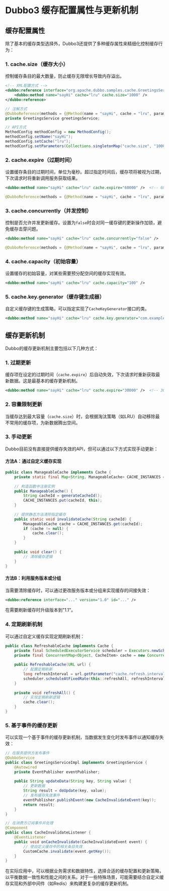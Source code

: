 # Dubbo3 缓存配置属性与更新机制

## 缓存配置属性

除了基本的缓存类型选择外，Dubbo3还提供了多种缓存属性来精细化控制缓存行为：

### 1. cache.size（缓存大小）

控制缓存条目的最大数量，防止缓存无限增长导致内存溢出。

```xml
<!-- XML配置方式 -->
<dubbo:reference interface="org.apache.dubbo.samples.cache.GreetingsService" id="cacheService">
    <dubbo:method name="sayHi" cache="lru" cache.size="1000" />
</dubbo:reference>
```

```java
// 注解方式
@DubboReference(methods = {@Method(name = "sayHi", cache = "lru", parameters = {"cache.size", "1000"})})
private GreetingsService greetingsService;
```

```java
// API方式
MethodConfig methodConfig = new MethodConfig();
methodConfig.setName("sayHi");
methodConfig.setCache("lru");
methodConfig.setParameters(Collections.singletonMap("cache.size", "1000"));
```

### 2. cache.expire（过期时间）

设置缓存条目的过期时间，单位为毫秒。超过指定时间后，缓存项将被视为过期，下次请求时将重新调用服务获取结果。

```xml
<dubbo:method name="sayHi" cache="lru" cache.expire="60000" />  <!-- 60秒过期 -->
```

```java
@DubboReference(methods = {@Method(name = "sayHi", cache = "lru", parameters = {"cache.expire", "60000"})})
```

### 3. cache.concurrently（并发控制）

控制是否允许并发更新缓存。设置为`false`时会对同一缓存键的更新操作加锁，避免缓存击穿问题。

```xml
<dubbo:method name="sayHi" cache="lru" cache.concurrently="false" />
```

```java
@DubboReference(methods = {@Method(name = "sayHi", cache = "lru", parameters = {"cache.concurrently", "false"})})
```

### 4. cache.capacity（初始容量）

设置缓存的初始容量，对某些需要预分配空间的缓存实现有效。

```xml
<dubbo:method name="sayHi" cache="lru" cache.capacity="100" />
```

### 5. cache.key.generator（缓存键生成器）

自定义缓存键的生成策略，可以指定实现了`CacheKeyGenerator`接口的类。

```xml
<dubbo:method name="sayHi" cache="lru" cache.key.generator="com.example.CustomKeyGenerator" />
```

## 缓存更新机制

Dubbo的缓存更新机制主要包括以下几种方式：

### 1. 过期更新

缓存项在设定的过期时间（`cache.expire`）后自动失效，下次请求时重新获取最新数据。这是最基本的缓存更新机制。

```xml
<dubbo:method name="sayHi" cache="lru" cache.expire="30000" />  <!-- 30秒后过期 -->
```

### 2. 容量限制更新

当缓存达到最大容量（`cache.size`）时，会根据淘汰策略（如LRU）自动移除最不常用的缓存项，为新数据腾出空间。

### 3. 手动更新

Dubbo目前没有直接提供缓存失效的API，但可以通过以下方式实现手动更新：

#### 方法A：通过自定义缓存实现

```java
public class ManageableCache implements Cache {
    private static final Map<String, ManageableCache> CACHE_INSTANCES = new ConcurrentHashMap<>();
    
    // 构造函数中注册实例
    public ManageableCache() {
        String cacheId = generateCacheId();
        CACHE_INSTANCES.put(cacheId, this);
    }
    
    // 提供静态方法清除指定缓存
    public static void invalidateCache(String cacheId) {
        ManageableCache cache = CACHE_INSTANCES.get(cacheId);
        if (cache != null) {
            cache.clear();
        }
    }
    
    public void clear() {
        // 清除缓存逻辑
    }
}
```

#### 方法B：利用服务版本或分组

当需要清除缓存时，可以通过更改服务版本或分组来实现缓存的间接失效：

```xml
<dubbo:reference interface="..." version="1.0" id="..." />
```

在需要刷新缓存时升级版本到"1.1"。

### 4. 定期刷新机制

可以通过自定义缓存实现定期刷新机制：

```java
public class RefreshableCache implements Cache {
    private final ScheduledExecutorService scheduler = Executors.newScheduledThreadPool(1);
    private final ConcurrentMap<Object, CacheItem> cache = new ConcurrentHashMap<>();
    
    public RefreshableCache(URL url) {
        // 配置定期刷新
        long refreshInterval = url.getParameter("cache.refresh.interval", 300000L); // 默认5分钟
        scheduler.scheduleAtFixedRate(this::refreshAll, refreshInterval, refreshInterval, TimeUnit.MILLISECONDS);
    }
    
    private void refreshAll() {
        // 实现定期刷新逻辑
        cache.clear();
    }
}
```

### 5. 基于事件的缓存更新

可以实现一个基于事件的缓存更新机制，当数据发生变化时发布事件以通知缓存失效：

```java
// 在服务提供方发布事件
@DubboService
public class GreetingsServiceImpl implements GreetingsService {
    @Autowired
    private EventPublisher eventPublisher;
    
    public String updateData(String key, String value) {
        // 更新数据
        String result = doUpdate(key, value);
        // 发布缓存失效事件
        eventPublisher.publishEvent(new CacheInvalidateEvent(key));
        return result;
    }
}

// 在消费方订阅事件并处理
@Component
public class CacheInvalidateListener {
    @EventListener
    public void onCacheInvalidate(CacheInvalidateEvent event) {
        // 使自定义缓存中的相关条目失效
        CustomCache.invalidate(event.getKey());
    }
}
```

在实际应用中，可以根据业务需求和数据特性，选择合适的缓存配置和更新策略，以平衡数据一致性和性能之间的关系。对于一些特殊场景，可能需要结合自定义缓存实现和外部中间件（如Redis）来构建更复杂的缓存更新机制。
